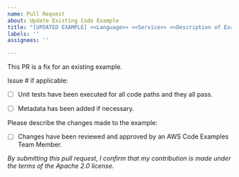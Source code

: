 ```yaml
---
name: Pull Request
about: Update Existing Code Example
title: "[UPDATED EXAMPLE] <<Language>> <<Service>> <<Description of Examples>>"
labels: ''
assignees: ''

---
```


This PR is a fix for an existing example.

Issue # if applicable:

- [ ] Unit tests have been executed for all code paths and they all pass.

- [ ] Metadata has been added if necessary.

Please describe the changes made to the example:

- [ ] Changes have been reviewed and approved by an AWS Code Examples Team Member.

_By submitting this pull request, I confirm that my contribution is made under the terms of the Apache 2.0 license._
